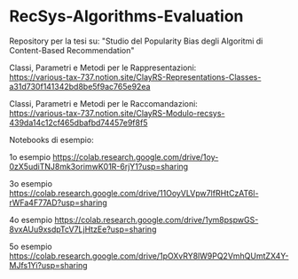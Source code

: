 # RecSys-Algorithms-Evaluation
Repository per la tesi su: "Studio del Popularity Bias degli Algoritmi di Content-Based Recommendation"

Classi, Parametri e Metodi per le Rappresentazioni:<br />
https://various-tax-737.notion.site/ClayRS-Representations-Classes-a31d730f141342bd8be5f9ac765e92ea

Classi, Parametri e Metodi per le Raccomandazioni: <br />
https://various-tax-737.notion.site/ClayRS-Modulo-recsys-439da14c12cf465dbafbd74457e9f8f5

Notebooks di esempio:

1o esempio
https://colab.research.google.com/drive/1oy-0zX5udiTNJ8mk3orimwK01R-6rjY1?usp=sharing

3o esempio
https://colab.research.google.com/drive/11OoyVLVpw7lfRHtCzAT6l-rWFa4F77AD?usp=sharing

4o esempio
https://colab.research.google.com/drive/1ym8pspwGS-8vxAUu9xsdpTcV7LjHtzEe?usp=sharing

5o esempio
https://colab.research.google.com/drive/1pOXvRY8lW9PQ2VmhQUmtZX4Y-MJfs1Yi?usp=sharing
